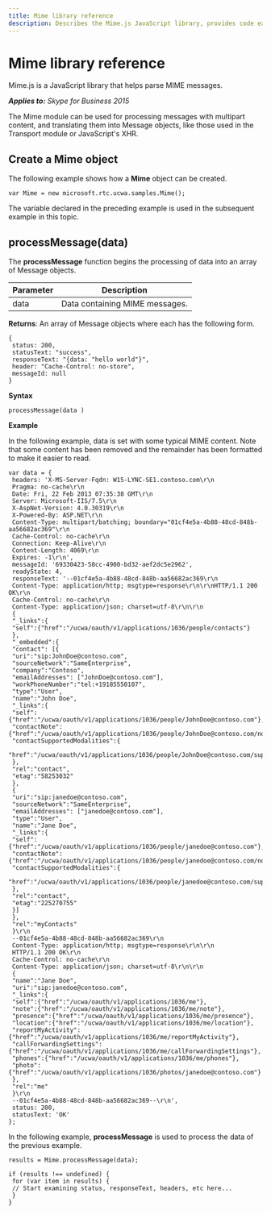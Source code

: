 ```yaml
---
title: Mime library reference
description: Describes the Mime.js JavaScript library, provides code examples and instructions on how to create a Mime object.
---
```

# Mime library reference
Mime.js is a JavaScript library that helps parse MIME messages.


 _**Applies to:** Skype for Business 2015_

The Mime module can be used for processing messages with multipart content, and translating them into Message objects, like those used in the Transport module or JavaScript's XHR.


## Create a Mime object

The following example shows how a **Mime** object can be created.


```
var Mime = new microsoft.rtc.ucwa.samples.Mime();
```

The variable declared in the preceding example is used in the subsequent example in this topic.


## processMessage(data)

The **processMessage** function begins the processing of data into an array of Message objects.



| Parameter | Description |
| ----- | ----- |
| data | Data containing MIME messages. |

 **Returns**: An array of Message objects where each has the following form.




```
{
 status: 200,
 statusText: "success",
 responseText: "{data: "hello world"}",
 header: "Cache-Control: no-store",
 messageId: null
}
```

 **Syntax**




```
processMessage(data )
```

 **Example**

In the following example, data is set with some typical MIME content. Note that some content has been removed and the remainder has been formatted to make it easier to read.




```
var data = {
 headers: 'X-MS-Server-Fqdn: W15-LYNC-SE1.contoso.com\r\n
 Pragma: no-cache\r\n
 Date: Fri, 22 Feb 2013 07:35:38 GMT\r\n
 Server: Microsoft-IIS/7.5\r\n
 X-AspNet-Version: 4.0.30319\r\n
 X-Powered-By: ASP.NET\r\n
 Content-Type: multipart/batching; boundary="01cf4e5a-4b88-48cd-848b-aa56682ac369"\r\n
 Cache-Control: no-cache\r\n
 Connection: Keep-Alive\r\n
 Content-Length: 4069\r\n
 Expires: -1\r\n',
 messageId: '69330423-58cc-4900-bd32-aef2dc5e2962',
 readyState: 4,
 responseText: '--01cf4e5a-4b88-48cd-848b-aa56682ac369\r\n
 Content-Type: application/http; msgtype=response\r\n\r\nHTTP/1.1 200 OK\r\n
 Cache-Control: no-cache\r\n
 Content-Type: application/json; charset=utf-8\r\n\r\n﻿
 {
 "_links":{
 "self":{"href":"/ucwa/oauth/v1/applications/1036/people/contacts"}
 },
 "_embedded":{
 "contact": [{
 "uri":"sip:JohnDoe@contoso.com",
 "sourceNetwork":"SameEnterprise",
 "company":"Contoso",
 "emailAddresses": ["JohnDoe@contoso.com"],
 "workPhoneNumber":"tel:+19185550107",
 "type":"User",
 "name":"John Doe",
 "_links":{
 "self":{"href":"/ucwa/oauth/v1/applications/1036/people/JohnDoe@contoso.com"},
 "contactNote":{"href":"/ucwa/oauth/v1/applications/1036/people/JohnDoe@contoso.com/note"},
 "contactSupportedModalities":{
 "href":"/ucwa/oauth/v1/applications/1036/people/JohnDoe@contoso.com/supportedMedia"}
 },
 "rel":"contact",
 "etag":"58253032"
 },
 {
 "uri":"sip:janedoe@contoso.com",
 "sourceNetwork":"SameEnterprise",
 "emailAddresses": ["janedoe@contoso.com"],
 "type":"User",
 "name":"Jane Doe",
 "_links":{
 "self":{"href":"/ucwa/oauth/v1/applications/1036/people/janedoe@contoso.com"},
 "contactNote":{"href":"/ucwa/oauth/v1/applications/1036/people/janedoe@contoso.com/note"},
 "contactSupportedModalities":{
 "href":"/ucwa/oauth/v1/applications/1036/people/janedoe@contoso.com/supportedMedia"}
 },
 "rel":"contact",
 "etag":"225270755"
 }]
 },
 "rel":"myContacts"
 }\r\n
 --01cf4e5a-4b88-48cd-848b-aa56682ac369\r\n
 Content-Type: application/http; msgtype=response\r\n\r\n
 HTTP/1.1 200 OK\r\n
 Cache-Control: no-cache\r\n
 Content-Type: application/json; charset=utf-8\r\n\r\n
 {
 "name":"Jane Doe",
 "uri":"sip:janedoe@contoso.com",
 "_links":{
 "self":{"href":"/ucwa/oauth/v1/applications/1036/me"},
 "note":{"href":"/ucwa/oauth/v1/applications/1036/me/note"},
 "presence":{"href":"/ucwa/oauth/v1/applications/1036/me/presence"},
 "location":{"href":"/ucwa/oauth/v1/applications/1036/me/location"},
 "reportMyActivity":{"href":"/ucwa/oauth/v1/applications/1036/me/reportMyActivity"},
 "callForwardingSettings":{"href":"/ucwa/oauth/v1/applications/1036/me/callForwardingSettings"},
 "phones":{"href":"/ucwa/oauth/v1/applications/1036/me/phones"},
 "photo":{"href":"/ucwa/oauth/v1/applications/1036/photos/janedoe@contoso.com"}
 },
 "rel":"me"
 }\r\n
 --01cf4e5a-4b88-48cd-848b-aa56682ac369--\r\n',
 status: 200,
 statusText: 'OK'
};

```

In the following example, **processMessage** is used to process the data of the previous example.




```
results = Mime.processMessage(data);

if (results !== undefined) {
 for (var item in results) {
 // Start examining status, responseText, headers, etc here...
 }
}
```

